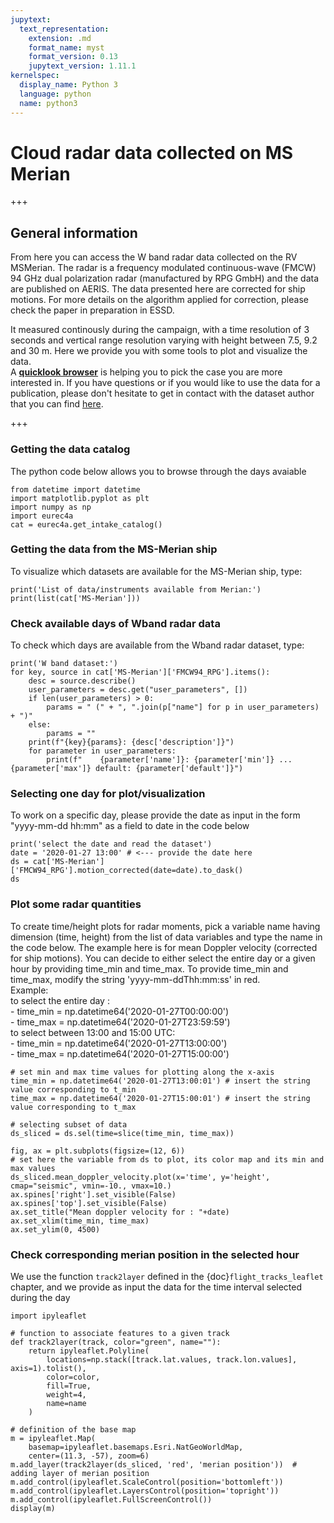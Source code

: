 ```yaml
---
jupytext:
  text_representation:
    extension: .md
    format_name: myst
    format_version: 0.13
    jupytext_version: 1.11.1
kernelspec:
  display_name: Python 3
  language: python
  name: python3
---
```


# Cloud radar data collected on MS Merian

+++

## General information
From here you can access the W band radar data collected on the RV MSMerian. The radar is a frequency modulated continuous-wave (FMCW) 94 GHz dual polarization radar (manufactured by RPG GmbH) and the data are published on AERIS. The data presented here are corrected for ship motions. For more details on the algorithm applied for correction, please check the paper in preparation in ESSD.

It measured continously during the campaign, with a time resolution of 3 seconds and vertical range resolution varying with height between 7.5, 9.2 and 30 m. Here we provide you with some tools to plot and visualize the data.   
A [**quicklook browser**](https://bit.ly/2QpsAzh) is helping you to pick the case you are more interested in. If you have questions or if you would like to use the data for a publication, please don't hesitate to get in contact with the dataset author that you can find [here](https://doi.org/10.25326/156).

+++

### Getting the data catalog

The python code below allows you to browse through the days avaiable

```{code-cell} ipython3
from datetime import datetime
import matplotlib.pyplot as plt
import numpy as np
import eurec4a
cat = eurec4a.get_intake_catalog()
```

### Getting the data from the MS-Merian ship
To visualize which datasets are available for the MS-Merian ship, type:

```{code-cell} ipython3
print('List of data/instruments available from Merian:')
print(list(cat['MS-Merian']))
```

### Check available days of Wband radar data
To check which days are available from the Wband radar dataset, type:

```{code-cell} ipython3
print('W band dataset:')
for key, source in cat['MS-Merian']['FMCW94_RPG'].items():
    desc = source.describe()
    user_parameters = desc.get("user_parameters", [])
    if len(user_parameters) > 0:
        params = " (" + ", ".join(p["name"] for p in user_parameters) + ")"
    else:
        params = ""
    print(f"{key}{params}: {desc['description']}")
    for parameter in user_parameters:
        print(f"    {parameter['name']}: {parameter['min']} ... {parameter['max']} default: {parameter['default']}")
```

### Selecting one day for plot/visualization
To work on a specific day, please provide the date as input in the form "yyyy-mm-dd hh:mm" as a field to date in the code below

```{code-cell} ipython3
print('select the date and read the dataset')
date = '2020-01-27 13:00' # <--- provide the date here 
ds = cat['MS-Merian']['FMCW94_RPG'].motion_corrected(date=date).to_dask()
ds
```

### Plot some radar quantities
To create time/height plots for radar moments, pick a variable name having dimension (time, height) from the list of data variables and type the name in the code below. The example here is for mean Doppler velocity (corrected for ship motions). You can decide to either select the entire day or a given hour by providing time_min and time_max.
To provide time_min and time_max, modify the string 'yyyy-mm-ddThh:mm:ss' in red. <br> 
Example: <br>
to select the entire day :<br>
    - time_min = np.datetime64('2020-01-27T00:00:00') <br>
    - time_max = np.datetime64('2020-01-27T23:59:59')<br>
to select between 13:00 and 15:00 UTC:<br>
    - time_min = np.datetime64('2020-01-27T13:00:00') <br>
    - time_max = np.datetime64('2020-01-27T15:00:00')<br>

```{code-cell} ipython3
# set min and max time values for plotting along the x-axis
time_min = np.datetime64('2020-01-27T13:00:01') # insert the string value corresponding to t_min
time_max = np.datetime64('2020-01-27T15:00:01') # insert the string value corresponding to t_max

# selecting subset of data
ds_sliced = ds.sel(time=slice(time_min, time_max))
```

```{code-cell} ipython3
fig, ax = plt.subplots(figsize=(12, 6))
# set here the variable from ds to plot, its color map and its min and max values
ds_sliced.mean_doppler_velocity.plot(x='time', y='height', cmap="seismic", vmin=-10., vmax=10.)
ax.spines['right'].set_visible(False)
ax.spines['top'].set_visible(False)
ax.set_title("Mean doppler velocity for : "+date)
ax.set_xlim(time_min, time_max)
ax.set_ylim(0, 4500)
```

### Check corresponding merian position in the selected hour
We use the function `track2layer` defined in the {doc}`flight_tracks_leaflet` chapter, and we provide as input the data for the time interval selected during the day

```{code-cell} ipython3
import ipyleaflet

# function to associate features to a given track
def track2layer(track, color="green", name=""):
    return ipyleaflet.Polyline(
        locations=np.stack([track.lat.values, track.lon.values], axis=1).tolist(), 
        color=color,
        fill=True,
        weight=4,
        name=name
    )

# definition of the base map 
m = ipyleaflet.Map(
    basemap=ipyleaflet.basemaps.Esri.NatGeoWorldMap,
    center=(11.3, -57), zoom=6)
m.add_layer(track2layer(ds_sliced, 'red', 'merian position'))  # adding layer of merian position
m.add_control(ipyleaflet.ScaleControl(position='bottomleft'))
m.add_control(ipyleaflet.LayersControl(position='topright'))
m.add_control(ipyleaflet.FullScreenControl())
display(m)
```
